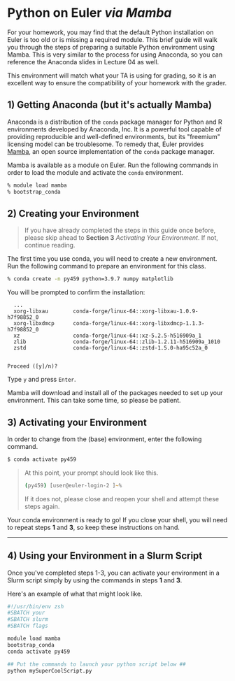 # Python on Euler _via Mamba_

For your homework, you may find that the default Python installation on Euler is too old or is missing a required module. This brief guide will walk you through the steps of preparing a suitable Python environment using Mamba. This is very similar to the process for using Anaconda, so you can reference the Anaconda slides in Lecture 04 as well.

This environment will match what your TA is using for grading, so it is an excellent way to ensure the compatibility of your homework with the grader.


## 1) Getting Anaconda (but it's actually Mamba)

Anaconda is a distribution of the `conda` package manager for Python and R environments developed by Anaconda, Inc. It is a powerful tool capable of providing reproducible and well-defined environments, but its "freemium" licensing model can be troublesome. To remedy that, Euler provides [Mamba](https://github.com/mamba-org/mamba), an open source implementation of the `conda` package manager. 

Mamba is available as a module on Euler. Run the following commands in order to load the module and activate the `conda` environment.

```zsh
% module load mamba
% bootstrap_conda
```

## 2) Creating your Environment

> If you have already completed the steps in this guide once before, please skip ahead to **Section 3** _Activating Your Environment_. If not, continue reading.

The first time you use conda, you will need to create a new environment. Run the following command to prepare an environment for this class.

```zsh
% conda create -n py459 python=3.9.7 numpy matplotlib
```

You will be prompted to confirm the installation:
```
  ...
  xorg-libxau        conda-forge/linux-64::xorg-libxau-1.0.9-h7f98852_0
  xorg-libxdmcp      conda-forge/linux-64::xorg-libxdmcp-1.1.3-h7f98852_0
  xz                 conda-forge/linux-64::xz-5.2.5-h516909a_1
  zlib               conda-forge/linux-64::zlib-1.2.11-h516909a_1010
  zstd               conda-forge/linux-64::zstd-1.5.0-ha95c52a_0


Proceed ([y]/n)?

```

Type `y` and press `Enter`. 

Mamba will download and install all of the packages needed to set up your environment. This can take some time, so please be patient.

## 3) Activating your Environment

In order to change from the (base) environment, enter the following command.

```sh
$ conda activate py459
```

> At this point, your prompt should look like this.
> 
> ```zsh
> (py459) [user@euler-login-2 ]~%
> ```
> If it does not, please close and reopen your shell and attempt these steps again.

Your conda environment is ready to go! If you close your shell, you will need to repeat steps **1** and **3**, so keep these instructions on hand.

---

## 4) Using your Environment in a Slurm Script

Once you've completed steps 1-3, you can activate your environment in a Slurm script simply by using the commands in steps **1** and **3**. 

Here's an example of what that might look like.

```zsh
#!/usr/bin/env zsh
#SBATCH your
#SBATCH slurm
#SBATCH flags

module load mamba
bootstrap_conda
conda activate py459

## Put the commands to launch your python script below ##
python mySuperCoolScript.py
```

